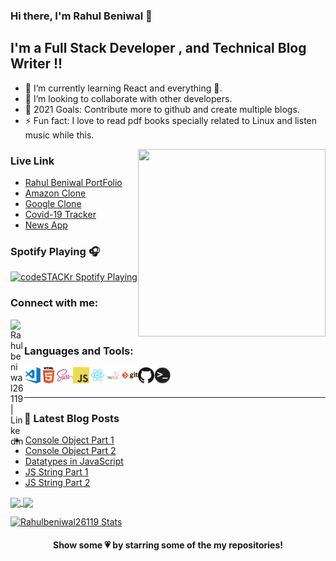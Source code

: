 ### Hi there, I'm Rahul Beniwal 👋

<!-- [![Website]()
 -->

## I'm a Full Stack Developer  , and Technical Blog Writer !!


- 🌱 I’m currently learning React and everything 🤣.
- 👯 I’m looking to collaborate with other developers.
- 🥅 2021 Goals: Contribute more to github and create multiple blogs.
- ⚡ Fun fact: I love to read pdf books specially related to Linux and listen music while this.
 <img align="right" src="https://i.postimg.cc/d3qQdKhf/robotintro-unscreen.gif" width="300px" height="300px" />


### Live Link 
<!-- Live Links: START  -->
- [Rahul Beniwal PortFolio](https://rahulbeniwalportfolio.netlify.app/)
- [Amazon Clone](https://serene-borg-fc3c10.netlify.app/)
- [Google Clone](https://clone-7fca3.web.app/)
- [Covid-19 Tracker](https://awesome-wilson-7e01e1.netlify.app/)
- [News App](https://eloquent-carson-45027f.netlify.app/)
<!-- Live Links: END-->

### Spotify Playing 🎧

[<img src="https://now-playing-codestackr.vercel.app/api/spotify-playing" alt="codeSTACKr Spotify Playing" width="350" />](https://open.spotify.com/user/swyqyimdc12jajde4vpwd2x1b)



### Connect with me:


[<img align="left" alt="Rahulbeniwal26119 | LinkedIn" width="22px" src="https://cdn.jsdelivr.net/npm/simple-icons@v3/icons/linkedin.svg" />][linkedin]


<br />

### Languages and Tools:

<img align="left" alt="Visual Studio Code" width="26px" src="https://raw.githubusercontent.com/github/explore/80688e429a7d4ef2fca1e82350fe8e3517d3494d/topics/visual-studio-code/visual-studio-code.png" />

<img align="left" alt="HTML5" width="26px" src="https://raw.githubusercontent.com/github/explore/80688e429a7d4ef2fca1e82350fe8e3517d3494d/topics/html/html.png" />

<img align="left" alt="Sass" width="26px" src="https://raw.githubusercontent.com/github/explore/80688e429a7d4ef2fca1e82350fe8e3517d3494d/topics/sass/sass.png" />

<img align="left" alt="JavaScript" width="26px" src="https://raw.githubusercontent.com/github/explore/80688e429a7d4ef2fca1e82350fe8e3517d3494d/topics/javascript/javascript.png" />
<img align="left" alt="React" width="26px" src="https://raw.githubusercontent.com/github/explore/80688e429a7d4ef2fca1e82350fe8e3517d3494d/topics/react/react.png" />

<img align="left" alt="MySQL" width="26px" src="https://raw.githubusercontent.com/github/explore/80688e429a7d4ef2fca1e82350fe8e3517d3494d/topics/mysql/mysql.png" />


<img align="left" alt="Git" width="26px" src="https://raw.githubusercontent.com/github/explore/80688e429a7d4ef2fca1e82350fe8e3517d3494d/topics/git/git.png" />

<img align="left" alt="GitHub" width="26px" src="https://raw.githubusercontent.com/github/explore/78df643247d429f6cc873026c0622819ad797942/topics/github/github.png" />

<img align="left" alt="Terminal" width="26px" src="https://raw.githubusercontent.com/github/explore/80688e429a7d4ef2fca1e82350fe8e3517d3494d/topics/terminal/terminal.png" />

<br />
<br />

---

### 📕 Latest Blog Posts

<!-- BLOG-POST-LIST:START -->
- [Console Object Part 1](https://rahulbeniwal26119.medium.com/javascript-console-object-hacks-part-1-69a5ebb2484a)
- [Console Object Part 2](https://rahulbeniwal26119.medium.com/javascript-console-object-hacks-part-2-d95cff910779)
- [Datatypes in JavaScript](https://rahulbeniwal26119.medium.com/datatypes-in-javascript-538ada968a57)
- [JS String Part 1](https://rahulbeniwal26119.medium.com/js-string-part-1-cb140b12ab56)
- [JS String Part 2](https://rahulbeniwal26119.medium.com/js-string-part-2-7675cb9ce2c4)
<!-- BLOG-POST-LIST:END -->



[linkedin]: https://www.linkedin.com/in/rahulbeniwal26119/

<a href="https://github.com/Rahulbeniwal26119">
<img align="center"  src="https://github-readme-stats.vercel.app/api?username=Rahulbeniwal26119&&show_icons=true&title_color=ffffff&icon_color=bb2acf&text_color=daf7dc&bg_color=151515"/>
</a>

<a href="https://github.com/Rahulbeniwal26119">
  <img align="center" src="https://github-readme-stats.vercel.app/api/top-langs/?username=Rahulbeniwal26119&theme=dark&hide_langs_below=1" />
</a>

<p> <a href="https://github.com/ryo-ma/github-profile-trophy"><img src="https://github-profile-trophy.vercel.app/?username=Rahulbeniwal26119&theme=nord" alt="Rahulbeniwal26119 Stats" /></a> </p>

<div align="center">

#### Show some 💗 by starring some of the my  repositories!

</div>
